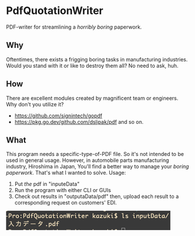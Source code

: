 # PdfQuotationWriter
PDF-writer for streamlining a *horribly boring* paperwork.


## Why
Oftentimes, there exists a frigging boring tasks in manufacturing industries. Would you stand with it or like to destroy them all? No need to ask, huh.


## How
There are excellent modules created by magnificent team or engineers. Why don't you utilize it?
- https://github.com/signintech/gopdf
- https://pkg.go.dev/github.com/dslipak/pdf
and so on.


## What
This program needs a specific-type-of-PDF file. So it's not intended to be used in general usage.
However, in automobile parts manufacturing industry, Hiroshima in Japan, You'll find a better way to manage your *boring paperwork*. That's what I wanted to solve.
Usage:
1. Put *the* pdf in "inputeData"
2. Run the program with either CLI or GUIs
3. Check out results in "outputaData/pdf"
then, upload each result to a corresponding request on customers' EDI.

![iamge_1](https://github.com/Kazuki-Maehara/PdfQuotationWriter/blob/image/image_1.png "image_1")
